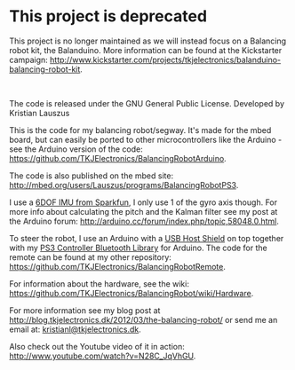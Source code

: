 # This project is deprecated

This project is no longer maintained as we will instead focus on a Balancing robot kit, the Balanduino. More information can be found at the Kickstarter campaign: <http://www.kickstarter.com/projects/tkjelectronics/balanduino-balancing-robot-kit>.

<br>

The code is released under the GNU General Public License.
Developed by Kristian Lauszus

This is the code for my balancing robot/segway. It's made for the mbed board, but can easily be ported to other microcontrollers like the Arduino - see the Arduino version of the code: <https://github.com/TKJElectronics/BalancingRobotArduino>.

The code is also published on the mbed site: <http://mbed.org/users/Lauszus/programs/BalancingRobotPS3>.

I use a [6DOF IMU from Sparkfun](http://www.sparkfun.com/products/10010), I only use 1 of the gyro axis though.
For more info about calculating the pitch and the Kalman filter see my post at the Arduino forum: <http://arduino.cc/forum/index.php/topic,58048.0.html>.

To steer the robot, I use an Arduino with a [USB Host Shield](http://www.circuitsathome.com/products-page/arduino-shields/usb-host-shield-2-0-for-arduino/) on top together with my [PS3 Controller Bluetooth Library](https://github.com/felis/USB_Host_Shield_2.0/blob/master/PS3BT.cpp) for Arduino. The code for the remote can be found at my other repository: <https://github.com/TKJElectronics/BalancingRobotRemote>.

For information about the hardware, see the wiki: <https://github.com/TKJElectronics/BalancingRobot/wiki/Hardware>.

For more information see my blog post at <http://blog.tkjelectronics.dk/2012/03/the-balancing-robot/> or send me an email at: <kristianl@tkjelectronics.dk>.

Also check out the Youtube video of it in action: <http://www.youtube.com/watch?v=N28C_JqVhGU>.